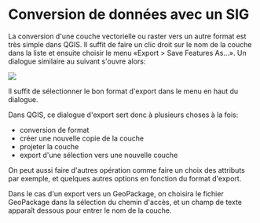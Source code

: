 # Conversion de données avec un SIG

La conversion d'une couche vectorielle ou raster vers un autre format est très simple dans QGIS. Il suffit de faire un clic droit sur le nom de la couche dans la liste et ensuite choisir le menu «Export > Save Features As...». Un dialogue similaire au suivant s'ouvre alors:

![](assets/save-layer-as-qgis.png)

Il suffit de sélectionner le bon format d'export dans le menu en haut du dialogue.

Dans QGIS, ce dialogue d'export sert donc à plusieurs choses à la fois:

- conversion de format
- créer une nouvelle copie de la couche
- projeter la couche
- export d'une sélection vers une nouvelle couche

On peut aussi faire d'autres opération comme faire un choix des attributs par exemple, et quelques autres options en fonction du format d'export.

Dans le cas d'un export vers un GeoPackage, on choisira le fichier GeoPackage dans la sélection du chemin d'accès, et un champ de texte apparaît dessous pour entrer le nom de la couche.

